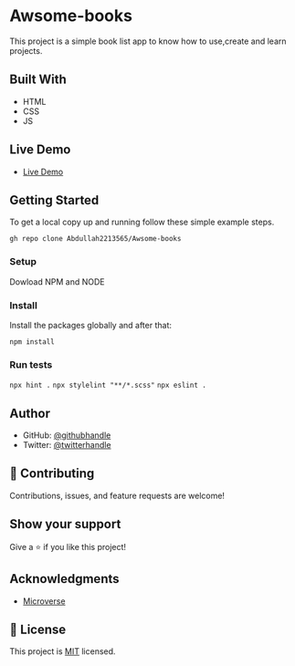 # Awsome-books

This project is a simple book list app to know how to use,create and learn projects.

## Built With

- HTML
- CSS
- JS


## Live Demo

- [Live Demo](https://abdullah2213565.github.io/Awsome-books/)

## Getting Started

To get a local copy up and running follow these simple example steps.

`gh repo clone Abdullah2213565/Awsome-books`

### Setup

Dowload NPM and NODE

### Install

Install the packages globally and after that:

`npm install`

### Run tests

`npx hint .`
`npx stylelint "**/*.scss"`
`npx eslint .`

## Author

- GitHub: [@githubhandle](https://github.com/Abdullah2213565)
- Twitter: [@twitterhandle](https://twitter.com/dulakhan024)

## 🤝 Contributing

Contributions, issues, and feature requests are welcome!

## Show your support

Give a ⭐️ if you like this project!

## Acknowledgments

- [Microverse](https://www.microverse.com)

## 📝 License

This project is [MIT](./MIT.md) licensed.

